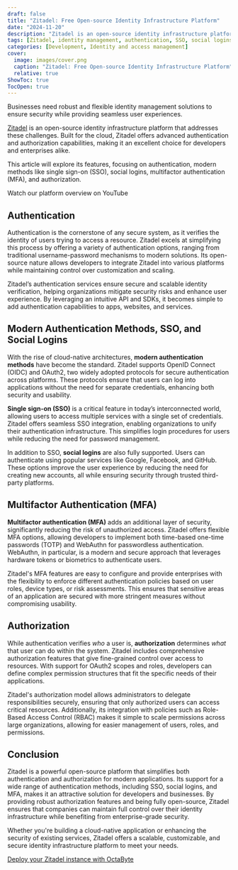 ```yaml
---
draft: false
title: "Zitadel: Free Open-source Identity Infrastructure Platform"
date: "2024-11-20"
description: "Zitadel is an open-source identity infrastructure platform designed for the cloud, offering secure authentication and authorization solutions like single sign-on (SSO), social logins, multifactor authentication (MFA), and role-based access control. It simplifies user management while providing enterprises with customizable security features."
tags: [Zitadel, identity management, authentication, SSO, social logins, MFA, authorization, OAuth2, OpenID Connect, WebAuthn, RBAC, open-source, cloud security]
categories: [Development, Identity and access management]
cover:
  image: images/cover.png
  caption: "Zitadel: Free Open-source Identity Infrastructure Platform"
  relative: true
ShowToc: true
TocOpen: true
---
```



Businesses need robust and flexible identity management solutions to ensure security while providing seamless user experiences. 

[Zitadel](https://octabyte.io/development/identity-and-access-management/zitadel) is an open\-source identity infrastructure platform that addresses these challenges. Built for the cloud, Zitadel offers advanced authentication and authorization capabilities, making it an excellent choice for developers and enterprises alike. 

This article will explore its features, focusing on authentication, modern methods like single sign\-on (SSO), social logins, multifactor authentication (MFA), and authorization.



Watch our platform overview on YouTube



## Authentication

Authentication is the cornerstone of any secure system, as it verifies the identity of users trying to access a resource. Zitadel excels at simplifying this process by offering a variety of authentication options, ranging from traditional username\-password mechanisms to modern solutions. Its open\-source nature allows developers to integrate Zitadel into various platforms while maintaining control over customization and scaling.

Zitadel’s authentication services ensure secure and scalable identity verification, helping organizations mitigate security risks and enhance user experience. By leveraging an intuitive API and SDKs, it becomes simple to add authentication capabilities to apps, websites, and services.

## Modern Authentication Methods, SSO, and Social Logins

With the rise of cloud\-native architectures, **modern authentication methods** have become the standard. Zitadel supports OpenID Connect (OIDC) and OAuth2, two widely adopted protocols for secure authentication across platforms. These protocols ensure that users can log into applications without the need for separate credentials, enhancing both security and usability.

**Single sign\-on (SSO)** is a critical feature in today’s interconnected world, allowing users to access multiple services with a single set of credentials. Zitadel offers seamless SSO integration, enabling organizations to unify their authentication infrastructure. This simplifies login procedures for users while reducing the need for password management.

In addition to SSO, **social logins** are also fully supported. Users can authenticate using popular services like Google, Facebook, and GitHub. These options improve the user experience by reducing the need for creating new accounts, all while ensuring security through trusted third\-party platforms.

## Multifactor Authentication (MFA)

**Multifactor authentication (MFA)** adds an additional layer of security, significantly reducing the risk of unauthorized access. Zitadel offers flexible MFA options, allowing developers to implement both time\-based one\-time passwords (TOTP) and WebAuthn for passwordless authentication. WebAuthn, in particular, is a modern and secure approach that leverages hardware tokens or biometrics to authenticate users.

Zitadel's MFA features are easy to configure and provide enterprises with the flexibility to enforce different authentication policies based on user roles, device types, or risk assessments. This ensures that sensitive areas of an application are secured with more stringent measures without compromising usability.

## Authorization

While authentication verifies *who* a user is, **authorization** determines *what* that user can do within the system. Zitadel includes comprehensive authorization features that give fine\-grained control over access to resources. With support for OAuth2 scopes and roles, developers can define complex permission structures that fit the specific needs of their applications.

Zitadel's authorization model allows administrators to delegate responsibilities securely, ensuring that only authorized users can access critical resources. Additionally, its integration with policies such as Role\-Based Access Control (RBAC) makes it simple to scale permissions across large organizations, allowing for easier management of users, roles, and permissions.

## Conclusion

Zitadel is a powerful open\-source platform that simplifies both authentication and authorization for modern applications. Its support for a wide range of authentication methods, including SSO, social logins, and MFA, makes it an attractive solution for developers and businesses. By providing robust authorization features and being fully open\-source, Zitadel ensures that companies can maintain full control over their identity infrastructure while benefiting from enterprise\-grade security.

Whether you're building a cloud\-native application or enhancing the security of existing services, Zitadel offers a scalable, customizable, and secure identity infrastructure platform to meet your needs.

[Deploy your Zitadel instance with OctaByte](https://octabyte.io/development/identity-and-access-management/zitadel)



